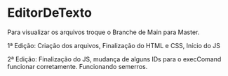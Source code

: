 # EditorDeTexto

Para visualizar os arquivos troque o Branche de Main para Master.

1ª Edição: Criação dos arquivos, Finalização do HTML e CSS, Início do JS

2ª Edição: Finalização do JS, mudança de alguns IDs para o execComand funcionar corretamente. Funcionando semerros.
